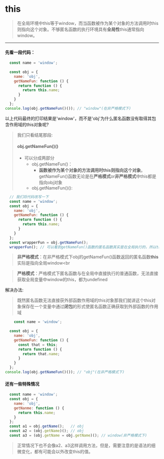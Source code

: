 # this
> 在全局环境中this等于window，而当函数被作为某个对象的方法调用时this则指向这个对象。不够匿名函数的执行环境具有**全局性**this通常指向window。
---

#### 先看一段代码：
```js
  const name = 'window';
  
  const obj = {
    name: 'obj',
    getNameFun: function () {
      return function () {
        return this.name;
      }
    }
  };
console.log(obj.getNameFun()()); // "window"(在非严格模式下)
```
以上代码最终的打印结果是'window'，而不是'obj'为什么匿名函数没有取得其包含作用域的this对象呢?
> 我们只看结尾那段:
> #### obj.getNameFun()()
> * 可以分成两部分
>   * obj.getNameFun()：
>     * **函数被作为某个对象的方法调用时this则指向这个对象**。getNameFun()函数无论是在**严格模式**or**非严格模式**中this都是指向obj对象
>   * obj.getNameFun()():
  
  ```js
    // 我们将代码改写一下
    const name = 'window';
    const obj = {
      name: 'obj',
      getNameFun: function () {
        return function () {
          return this.name;
        }
      }
    }; 
    const wrapperFun = obj.getNameFun();
    wrapperFun(); // 可以看到getNameFun()函数的匿名函数其实是在全局执行的，所以this(在非严格模式下)自然指向window
  ```
  
>   **非严格模式**：在非严格模式下obj的getNameFun()函数返回的匿名函数**this**实际是指向全局window<br

>   **严格模式**：严格模式下匿名函数与在全局中直接执行的普通函数，无法直接获取全局变量中window的this，都为undefined

解决办法:
> 既然匿名函数无法直接获外部函数作用域的this对象那我们就讲这个this对象保存在一个变量中通过**闭包**的形式使匿名函数正确获取到外部函数的作用域
```js
    const name = 'window';
  
  const obj = {
    name: 'obj',
    getNameFun: function () {
      const that = this;
      return function () {
        return that.name;
      }
    }
  };
console.log(obj.getNameFun()()); // "obj"(在非严格模式下)
```
#### 还有一些特殊情况
```js
  const name = 'window';
  const obj = {
    name: 'obj',
    getNanme: function () {
      return this.name;
    }
  };
  const a1 = obj.getName();   // obj
  const a2 = (obj.getName)(); // obj
  const a3 = (obj.getName = obj.getName)(); // window(非严格模式下)
```
> 正常情况下也不会像a2、a3这样调用方法，但是，需要注意的是语法的细微变化，都有可能会以外改变this的值。
